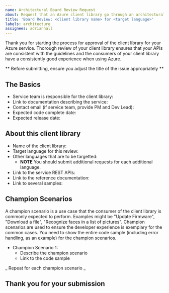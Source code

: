 ```yaml
---
name: Architectural Board Review Request
about: Request that an Azure client library go through an architectural board review
title: 'Board Review: <client library name> for <target language>'
labels: architecture
assignees: adrianhall
---
```


Thank you for starting the process for approval of the client library for your Azure service.  Thorough review of your client library ensures that your APIs are consistent with the guidelines and the consumers of your client library have a consistently good experience when using Azure. 

** Before submitting, ensure you adjust the title of the issue appropriately **

## The Basics

* Service team is responsible for the client library:
* Link to documentation describing the service:
* Contact email (if service team, provide PM and Dev Lead):
* Expected code complete date:
* Expected release date:

## About this client library

* Name of the client library:
* Target language for this review:
* Other languages that are to be targetted:
    * **NOTE** You should submit additional requests for each additional language.
* Link to the service REST APIs:
* Link to the reference documentation:
* Link to several samples:

## Champion Scenarios

A champion scenario is a use case that the consumer of the client library is commonly expected to perform.  Examples might be "Update Firmware", "Download a file", "Recognize faces in a list of pictures".  Champion scenarios are used to ensure the developer experience is exemplary for the common cases.  You need to show the entire code sample (including error handling, as an example) for the champion scenarios.

* Champion Scenario 1:
    * Describe the champion scenario
    * Link to the code sample

_ Repeat for each champion scenario _

## Thank you for your submission
    